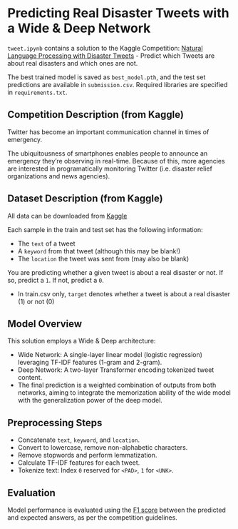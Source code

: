 # Predicting Real Disaster Tweets with a Wide & Deep Network

`tweet.ipynb` contains a solution to the Kaggle Competition: [Natural Language Processing with Disaster Tweets](https://www.kaggle.com/competitions/nlp-getting-started/overview) - Predict which Tweets are about real disasters and which ones are not.

The best trained model is saved as `best_model.pth`, and the test set predictions are available in `submission.csv`. Required libraries are specified in `requirements.txt`.

## Competition Description (from Kaggle)

Twitter has become an important communication channel in times of emergency.

The ubiquitousness of smartphones enables people to announce an emergency they’re observing in real-time. Because of this, more agencies are interested in programatically monitoring Twitter (i.e. disaster relief organizations and news agencies).

## Dataset Description (from Kaggle)

All data can be downloaded from [Kaggle](https://www.kaggle.com/competitions/nlp-getting-started/data)

Each sample in the train and test set has the following information:

- The `text` of a tweet
- A `keyword` from that tweet (although this may be blank!)
- The `location` the tweet was sent from (may also be blank)

You are predicting whether a given tweet is about a real disaster or not. If so, predict a `1`. If not, predict a `0`.

- In train.csv only, `target` denotes whether a tweet is about a real disaster (1) or not (0)

## Model Overview

This solution employs a Wide & Deep architecture:

- Wide Network: A single-layer linear model (logistic regression) leveraging TF-IDF features (1-gram and 2-gram).
- Deep Network: A two-layer Transformer encoding tokenized tweet content.
- The final prediction is a weighted combination of outputs from both networks, aiming to integrate the memorization ability of the wide model with the generalization power of the deep model.

## Preprocessing Steps

- Concatenate `text`, `keyword`, and `location`.
- Convert to lowercase, remove non-alphabetic characters.
- Remove stopwords and perform lemmatization.
- Calculate TF-IDF features for each tweet.
- Tokenize text: Index `0` reserved for `<PAD>`, `1` for `<UNK>`.

## Evaluation

Model performance is evaluated using the [F1 score](https://scikit-learn.org/stable/modules/generated/sklearn.metrics.f1_score.html) between the predicted and expected answers, as per the competition guidelines.
  
